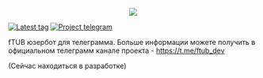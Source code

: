 <p align="center">
  <img src="https://github.com/ftdot/ftdot/raw/main/imgs/ftub-iicon.png" />
</p>

[![Latest tag](https://img.shields.io/github/v/tag/ftdot/ftub?label=TAG&style=for-the-badge)](https://github.com/ftdot/ftub/releases/tag/b1.1)
[![Project telegram](https://badgen.net/badge/icon/telegram?icon=telegram&label=fTUB%20channel&style=for-the-badge&scale=1.4)](https://t.me/ftub_dev)

fTUB юзербот для телеграмма.
Больше информации можете получить в официальном телеграмм канале проекта - https://t.me/ftub_dev

(Сейчас находиться в разработке)
